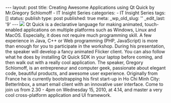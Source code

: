 --- layout: post title: Creating Awesome Applications using Qt Quick by
Mr.Gregory Schlomoff - IT Insight Series categories: - IT Insight Series
tags: [] status: publish type: post published: true meta:
\_wp\_old\_slug: '' \_edit\_last: '9' ---
![](http://img841.imageshack.us/img841/7581/flyerbq.jpg) Qt Quick is a
declarative language for making animated, touch-enabled applications on
multiple platforms such as Windows, Linux and MacOS. Especially, it does
not require much programming skill. A few experience in Java, C++ or Web
programming (PHP, JavaScript) is more than enough for you to participate
in the workshop. During his presentation, the speaker will develop a
fancy animated Flicker client. You can also follow what he does by
installing Qt Quick SDK in your laptop before coming, and then walk out
with a really cool application. The speaker, Gregory Schlomoff, is an
entrepreneur and computer geek, passionate about elegant code, beautiful
products, and awesome user experience. Originally from France he is
currently bootstrapping his first start-up in Ho Chi Minh City:
BetterInbox, a smart email client with an innovative user interface.
Come to join us from 2.30 - 4pm on Wednesday 15, 2010, at 4.14, and
master a very cool cross-platform application and UI framework.
